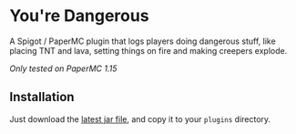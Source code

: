 # You're Dangerous

A Spigot / PaperMC plugin that logs players doing dangerous stuff, like placing TNT and
lava, setting things on fire and making creepers explode.

*Only tested on PaperMC 1.15*

## Installation
Just download the [latest jar file](https://github.com/mattiamari/youredangerous/releases),
and copy it to your ```plugins``` directory.

